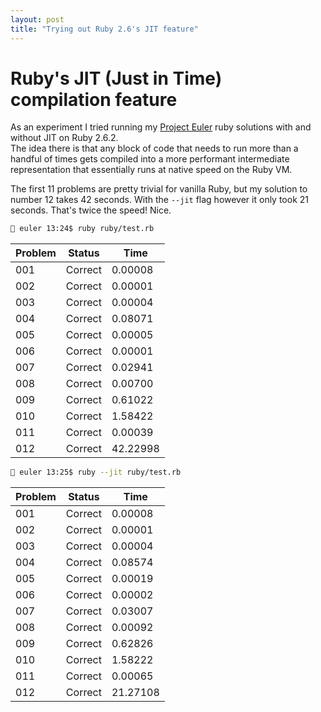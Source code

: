```yaml
---
layout: post
title: "Trying out Ruby 2.6's JIT feature"
---
```


# Ruby's JIT (Just in Time) compilation feature

As an experiment I tried running my [Project Euler](https://projecteuler.net/) ruby solutions with and without JIT on Ruby 2.6.2.  
The idea there is that any block of code that needs to run more than a handful of times gets compiled into a 
more performant intermediate representation that essentially runs at native speed on the Ruby VM. 

The first 11 problems are pretty trivial for vanilla Ruby, but my solution to number 12 takes 42 seconds.
With the `--jit` flag however it only took 21 seconds.  That's twice the speed!  Nice.


```bash
🍔 euler 13:24$ ruby ruby/test.rb 
```

Problem      | Status       | Time         
-------------|--------------|--------------
001          | Correct      | 0.00008      
002          | Correct      | 0.00001      
003          | Correct      | 0.00004      
004          | Correct      | 0.08071      
005          | Correct      | 0.00005      
006          | Correct      | 0.00001      
007          | Correct      | 0.02941      
008          | Correct      | 0.00700      
009          | Correct      | 0.61022      
010          | Correct      | 1.58422      
011          | Correct      | 0.00039      
012          | Correct      | 42.22998     

```bash
🍔 euler 13:25$ ruby --jit ruby/test.rb 
```

Problem      | Status       | Time         
-------------|--------------|--------------
001          | Correct      | 0.00008      
002          | Correct      | 0.00001      
003          | Correct      | 0.00004      
004          | Correct      | 0.08574      
005          | Correct      | 0.00019      
006          | Correct      | 0.00002      
007          | Correct      | 0.03007      
008          | Correct      | 0.00092      
009          | Correct      | 0.62826      
010          | Correct      | 1.58222      
011          | Correct      | 0.00065      
012          | Correct      | 21.27108     

